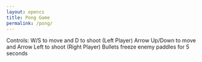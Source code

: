 ```yaml
---
layout: opencs
title: Pong Game
permalink: /pong/
---
```


Controls:
W/S to move and D to shoot (Left Player)
Arrow Up/Down to move and Arrow Left to shoot (Right Player)
Bullets freeze enemy paddles for 5 seconds

<html>
	<style>
		.sidebar {
		height: 100%;
		width: 0;
		position: fixed;
		z-index: 1;
		top: 0;
		left: 0;
		background-color: #111;
		overflow-x: hidden;
		transition: 0.5s;
		padding-top: 60px;
		}

		.sidebar a {
		padding: 8px 8px 8px 32px;
		text-decoration: none;
		font-size: 25px;
		color: #818181;
		display: block;
		transition: 0.3s;
		}

		.sidebar a:hover {
		color: #f1f1f1;
		}

		.sidebar .closebtn {
		position: absolute;
		top: 0;
		right: 25px;
		font-size: 36px;
		margin-left: 50px;
		}

		.openbtn {
		font-size: 20px;
		cursor: pointer;
		background-color: #111;
		color: white;
		padding: 10px 15px;
		border: none;
		}

		.openbtn:hover {
		background-color: #444;
		}

		#main {
		transition: margin-left .5s;
		padding: 16px;
		}

		/* On smaller screens, where height is less than 450px, change the style of the sidenav (less padding and a smaller font size) */
		@media screen and (max-height: 450px) {
		.sidebar {padding-top: 15px;}
		.sidebar a {font-size: 18px;}
		}
	</style>

<div id="mySidebar" class="sidebar">
  <a href="javascript:void(0)" class="closebtn" onclick="closeNav()">×</a>
  <a href="#">About</a>
  <a href="#">Services</a>
  <a href="#">Clients</a>
  <a href="#">Contact</a>
</div>

<div id="main">
  <button class="openbtn" onclick="openNav()">☰ Open Sidebar</button>  
  <h2>Collapsed Sidebar</h2>
  <p>Click on the hamburger menu/bar icon to open the sidebar, and push this content to the right.</p>
</div>


<script>
 	<src="{{site.baseurl}}/hacks/pong/pong.js">

	function openNav() {
		document.getElementById("mySidebar").style.width = "250px";
		document.getElementById("main").style.marginLeft = "250px";
	}

	function closeNav() {
		document.getElementById("mySidebar").style.width = "0";
		document.getElementById("main").style.marginLeft= "0";
	}
 </script>
</html>